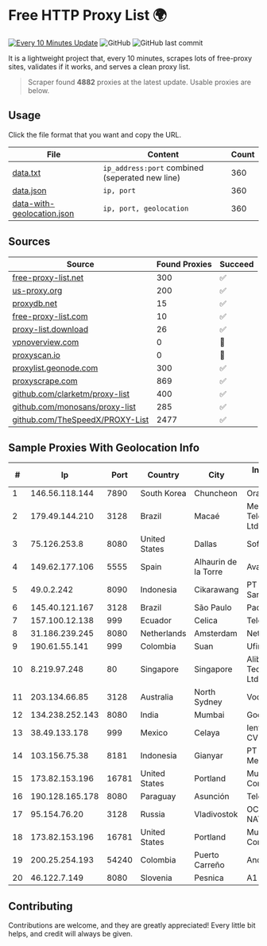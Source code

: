 
# Free HTTP Proxy List 🌍

[![Every 10 Minutes Update](https://github.com/mertguvencli/http-proxy-list/actions/workflows/main.yml/badge.svg?branch=main)](https://github.com/mertguvencli/http-proxy-list/actions/workflows/main.yml)
![GitHub](https://img.shields.io/github/license/mertguvencli/http-proxy-list)
![GitHub last commit](https://img.shields.io/github/last-commit/mertguvencli/http-proxy-list)

It is a lightweight project that, every 10 minutes, scrapes lots of free-proxy sites, validates if it works, and serves a clean proxy list.


> Scraper found **4882** proxies at the latest update. Usable proxies are below.

## Usage

Click the file format that you want and copy the URL.


|File|Content|Count|
|----|-------|-----|
|[data.txt](https://raw.githubusercontent.com/mertguvencli/http-proxy-list/main/proxy-list/data.txt)|`ip_address:port` combined (seperated new line)|360|
|[data.json](https://raw.githubusercontent.com/mertguvencli/http-proxy-list/main/proxy-list/data.json)|`ip, port`|360|
|[data-with-geolocation.json](https://raw.githubusercontent.com/mertguvencli/http-proxy-list/main/proxy-list/data-with-geolocation.json)|`ip, port, geolocation`|360|

## Sources

|Source|Found Proxies|Succeed|
|------|-------------|-------|
|[free-proxy-list.net](https://free-proxy-list.net)|300|✅|
|[us-proxy.org](https://www.us-proxy.org)|200|✅|
|[proxydb.net](http://proxydb.net)|15|✅|
|[free-proxy-list.com](https://free-proxy-list.com/?page=&port=&type%5B%5D=http&type%5B%5D=https&up_time=0&search=Search)|10|✅|
|[proxy-list.download](https://www.proxy-list.download/HTTP)|26|✅|
|[vpnoverview.com](https://vpnoverview.com/privacy/anonymous-browsing/free-proxy-servers)|0|🚫|
|[proxyscan.io](https://www.proxyscan.io)|0|🚫|
|[proxylist.geonode.com](https://proxylist.geonode.com/api/proxy-list?limit=300&page=1&sort_by=lastChecked&sort_type=desc&protocols=http,https)|300|✅|
|[proxyscrape.com](https://api.proxyscrape.com/v2/?request=displayproxies&protocol=http&timeout=10000&country=all&ssl=all&anonymity=all)|869|✅|
|[github.com/clarketm/proxy-list](https://raw.githubusercontent.com/clarketm/proxy-list/master/proxy-list-raw.txt)|400|✅|
|[github.com/monosans/proxy-list](https://raw.githubusercontent.com/monosans/proxy-list/main/proxies/http.txt)|285|✅|
|[github.com/TheSpeedX/PROXY-List](https://raw.githubusercontent.com/TheSpeedX/PROXY-List/master/http.txt)|2477|✅|


## Sample Proxies With Geolocation Info

|#|Ip|Port|Country|City|Internet Service Provider|
|-|--|----|-------|----|-------------------------|
|1|146.56.118.144|7890|South Korea|Chuncheon|Oracle Corporation|
|2|179.49.144.210|3128|Brazil|Macaé|Meganet Telecomumicacoes Ltda|
|3|75.126.253.8|8080|United States|Dallas|SoftLayer|
|4|149.62.177.106|5555|Spain|Alhaurin de la Torre|Avatel Telecom|
|5|49.0.2.242|8090|Indonesia|Cikarawang|PT Usaha Adi Sanggoro|
|6|145.40.121.167|3128|Brazil|São Paulo|Packet Host, Inc.|
|7|157.100.12.138|999|Ecuador|Celica|Telconet S.A|
|8|31.186.239.245|8080|Netherlands|Amsterdam|NetSkope Inc|
|9|190.61.55.141|999|Colombia|Suan|Ufinet Panama S.A.|
|10|8.219.97.248|80|Singapore|Singapore|Alibaba (US) Technology Co., Ltd.|
|11|203.134.66.85|3128|Australia|North Sydney|Vocus PTY LTD|
|12|134.238.252.143|8080|India|Mumbai|Google LLC|
|13|38.49.133.178|999|Mexico|Celaya|Ientc S De RL De CV|
|14|103.156.75.38|8181|Indonesia|Gianyar|PT Trika Global Media|
|15|173.82.153.196|16781|United States|Portland|Multacom Corporation|
|16|190.128.165.178|8080|Paraguay|Asunción|Telecel S.A.|
|17|95.154.76.20|3128|Russia|Vladivostok|OCTOPUSNET-NAT-POOL13 2ap|
|18|173.82.153.196|16781|United States|Portland|Multacom Corporation|
|19|200.25.254.193|54240|Colombia|Puerto Carreño|Andinet ON Line|
|20|46.122.7.149|8080|Slovenia|Pesnica|A1 Slovenija|



## Contributing

Contributions are welcome, and they are greatly appreciated! Every
little bit helps, and credit will always be given.

